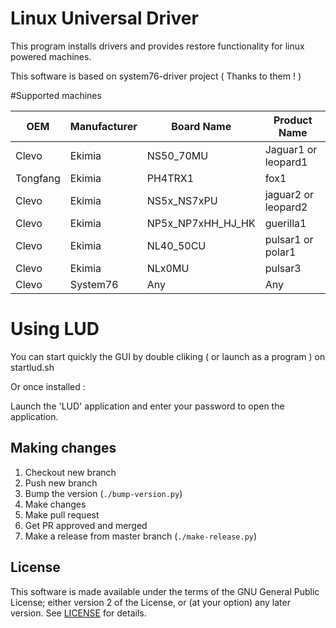 # Linux Universal Driver

This program installs drivers and provides restore functionality for linux powered
machines.

This software is based on system76-driver project ( Thanks to them ! )

#Supported machines 

| OEM      | Manufacturer     | Board Name | Product Name |
|----------|------------------|------------|--------------| 
| Clevo    | Ekimia           |   NS50_70MU |  Jaguar1 or leopard1   | 
| Tongfang | Ekimia           |   PH4TRX1   |  fox1       |
| Clevo | Ekimia           |   NS5x_NS7xPU   |  jaguar2 or leopard2       |
| Clevo | Ekimia           |   NP5x_NP7xHH_HJ_HK   |  guerilla1       |
| Clevo | Ekimia           |   NL40_50CU   |  pulsar1 or polar1       |
| Clevo | Ekimia           |   NLx0MU   |  pulsar3       |
| Clevo | System76           |   Any   |  Any      |





# Using LUD

You can start quickly the GUI by double cliking ( or launch as a program ) on startlud.sh

Or once installed : 

Launch the 'LUD' application and enter your password to open the application.

## Making changes

1. Checkout new branch
2. Push new branch
3. Bump the version (`./bump-version.py`)
4. Make changes
5. Make pull request
6. Get PR approved and merged
7. Make a release from master branch (`./make-release.py`)

## License

This software is made available under the terms of the GNU General Public
License; either version 2 of the License, or (at your option) any later
version. See [LICENSE](LICENSE) for details.
